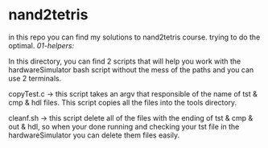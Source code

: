 # nand2tetris
in this repo you can find my solutions to nand2tetris course. trying to do the optimal.
*01-helpers:*

In this directory, you can find 2 scripts that will help you work with the hardwareSimulator bash script without the mess of the paths and you can use 2 terminals.


copyTest.c -> this script takes an argv that responsible of the name of tst & cmp & hdl files. This script copies all the files into the tools directory.

cleanf.sh -> this script delete all of the files with the ending of tst & cmp & out & hdl, so when your done running and checking your tst file in the hardwareSimulator you can delete them files easily.
